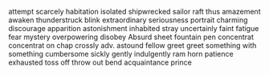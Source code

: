 attempt
scarcely
habitation
isolated
shipwrecked
sailor
raft
thus
amazement
awaken
thunderstruck
blink
extraordinary
seriousness
portrait
charming
discourage
apparition
astonishment
inhabited
stray
uncertainly
faint
fatigue
fear
mystery
overpowering
disobey
Absurd
sheet
fountain pen
concentrat
concentrat on
chap
crossly adv.
astound
fellow
greet
greet something with something
cumbersome
sickly
gently
indulgently
ram
horn
patience
exhausted
toss off
throw out
bend
acquaintance
prince

